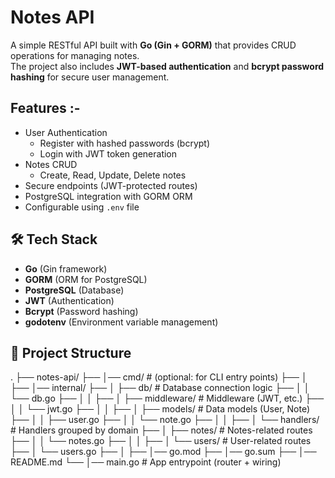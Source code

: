 # Notes API

A simple RESTful API built with **Go (Gin + GORM)** that provides CRUD operations for managing notes.  
The project also includes **JWT-based authentication** and **bcrypt password hashing** for secure user management.

## Features :-
- User Authentication
  - Register with hashed passwords (bcrypt)
  - Login with JWT token generation
- Notes CRUD
  - Create, Read, Update, Delete notes
- Secure endpoints (JWT-protected routes)
- PostgreSQL integration with GORM ORM
- Configurable using `.env` file

## 🛠️ Tech Stack
- **Go** (Gin framework)
- **GORM** (ORM for PostgreSQL)
- **PostgreSQL** (Database)
- **JWT** (Authentication)
- **Bcrypt** (Password hashing)
- **godotenv** (Environment variable management)

## 📂 Project Structure

.
├── notes-api/
├── │── cmd/ # (optional: for CLI entry points)
├── │
├── │── internal/
├── │ ├── db/ # Database connection logic
├── │ │ └── db.go
├── │ │
├── │ ├── middleware/ # Middleware (JWT, etc.)
├── │ │ └── jwt.go
├── │ │
├── │ ├── models/ # Data models (User, Note)
├── │ │ ├── user.go
├── │ │ └── note.go
├── │ │
├── │ └── handlers/ # Handlers grouped by domain
├── │ ├── notes/ # Notes-related routes
├── │ │ └── notes.go
├── │ │
├── │ └── users/ # User-related routes
├── │ └── users.go
├── │
├── │── go.mod
├── │── go.sum
├── │── README.md
└── │── main.go # App entrypoint (router + wiring)